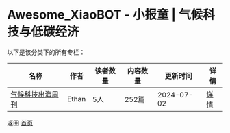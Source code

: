 # Awesome_XiaoBOT - 小报童 | 气候科技与低碳经济

以下是该分类下的所有专栏：

| 名称 | 作者 | 读者数量 | 内容数量 | 更新时间 | 详情 |
|------|------|----------|----------|----------|------|
| [气候科技出海周刊](https://xiaobot.net/p/climind2024?refer=0b133df9-27dc-423b-8101-639049001c13) | Ethan | 5人 | 252篇 |  2024-07-02 | [详情](../data/climind2024.md) |


返回 [首页](../README.md)

